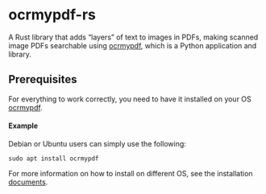 # ocrmypdf-rs

A Rust library that adds “layers” of text to images in PDFs, making scanned image PDFs searchable using [ocrmypdf](https://ocrmypdf.readthedocs.io/en/latest/introduction.html), which is a Python application and library.

## Prerequisites

For everything to work correctly, you need to have it installed on your OS [ocrmypdf](https://ocrmypdf.readthedocs.io/en/latest/installation.html).

#### Example

Debian or Ubuntu users can simply use the following:

```
sudo apt install ocrmypdf
```

For more information on how to install on different OS, see the installation [documents](https://ocrmypdf.readthedocs.io/en/latest/installation.html).
